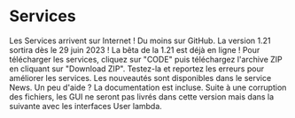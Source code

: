 # Services
Les Services arrivent sur Internet ! Du moins sur GitHub.
La version 1.21 sortira dès le 29 juin 2023 !
La bêta de la 1.21 est déjà en ligne !
Pour télécharger les services, cliquez sur "CODE" puis téléchargez l'archive ZIP en cliquant sur "Download ZIP".
Testez-la et reportez les erreurs pour améliorer les services.
Les nouveautés sont disponibles dans le service News.
Un peu d'aide ? La documentation est incluse.
Suite à une corruption des fichiers, les GUI ne seront pas livrés dans cette version mais dans la suivante avec les interfaces User lambda.